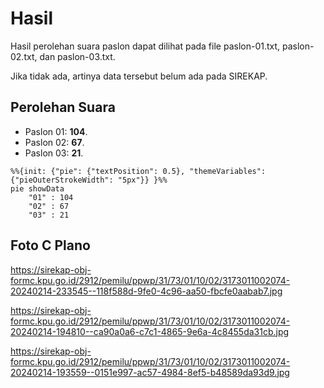 # Hasil

Hasil perolehan suara paslon dapat dilihat pada file paslon-01.txt, paslon-02.txt, dan paslon-03.txt.

Jika tidak ada, artinya data tersebut belum ada pada SIREKAP.

## Perolehan Suara

 * Paslon 01: **104**.
 * Paslon 02: **67**.
 * Paslon 03: **21**.

```mermaid
%%{init: {"pie": {"textPosition": 0.5}, "themeVariables": {"pieOuterStrokeWidth": "5px"}} }%%
pie showData
    "01" : 104
    "02" : 67
    "03" : 21
```
## Foto C Plano

https://sirekap-obj-formc.kpu.go.id/2912/pemilu/ppwp/31/73/01/10/02/3173011002074-20240214-233545--118f588d-9fe0-4c96-aa50-fbcfe0aabab7.jpg

https://sirekap-obj-formc.kpu.go.id/2912/pemilu/ppwp/31/73/01/10/02/3173011002074-20240214-194810--ca90a0a6-c7c1-4865-9e6a-4c8455da31cb.jpg

https://sirekap-obj-formc.kpu.go.id/2912/pemilu/ppwp/31/73/01/10/02/3173011002074-20240214-193559--0151e997-ac57-4984-8ef5-b48589da93d9.jpg
